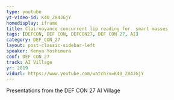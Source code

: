 ```yaml
---
type: youtube
yt-video-id: K40_Z84JGjY
homedisplay: iframe
title: Clairvoyance concurrent lip reading for  smart masses
tags: [DEFCON, DEF CON, DEFCON27, DEF CON 27, AI]
category: DEF_CON_27
layout: post-classic-sidebar-left
speaker: Kenya Yoshimura
conf: DEF CON 27
track: AI Village
yr: 2019
vidurl: https://www.youtube.com/watch?v=K40_Z84JGjY
---
```

Presentations from the DEF CON 27 AI Village